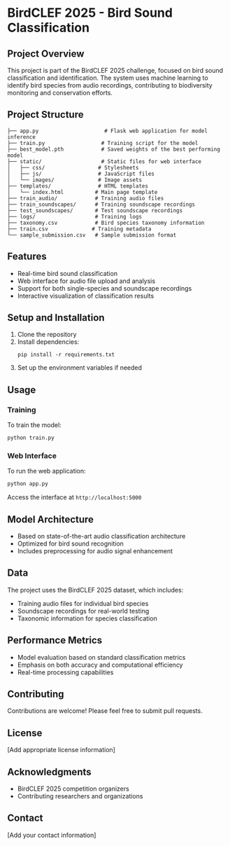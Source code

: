 # BirdCLEF 2025 - Bird Sound Classification

## Project Overview
This project is part of the BirdCLEF 2025 challenge, focused on bird sound classification and identification. The system uses machine learning to identify bird species from audio recordings, contributing to biodiversity monitoring and conservation efforts.

## Project Structure
```
├── app.py                     # Flask web application for model inference
├── train.py                  # Training script for the model
├── best_model.pth            # Saved weights of the best performing model
├── static/                   # Static files for web interface
│   ├── css/                 # Stylesheets
│   ├── js/                  # JavaScript files
│   └── images/              # Image assets
├── templates/               # HTML templates
│   └── index.html          # Main page template
├── train_audio/            # Training audio files
├── train_soundscapes/      # Training soundscape recordings
├── test_soundscapes/       # Test soundscape recordings
├── logs/                   # Training logs
├── taxonomy.csv            # Bird species taxonomy information
├── train.csv              # Training metadata
└── sample_submission.csv   # Sample submission format
```

## Features
- Real-time bird sound classification
- Web interface for audio file upload and analysis
- Support for both single-species and soundscape recordings
- Interactive visualization of classification results

## Setup and Installation
1. Clone the repository
2. Install dependencies:
   ```
   pip install -r requirements.txt
   ```
3. Set up the environment variables if needed

## Usage
### Training
To train the model:
```python
python train.py
```

### Web Interface
To run the web application:
```python
python app.py
```
Access the interface at `http://localhost:5000`

## Model Architecture
- Based on state-of-the-art audio classification architecture
- Optimized for bird sound recognition
- Includes preprocessing for audio signal enhancement

## Data
The project uses the BirdCLEF 2025 dataset, which includes:
- Training audio files for individual bird species
- Soundscape recordings for real-world testing
- Taxonomic information for species classification

## Performance Metrics
- Model evaluation based on standard classification metrics
- Emphasis on both accuracy and computational efficiency
- Real-time processing capabilities

## Contributing
Contributions are welcome! Please feel free to submit pull requests.

## License
[Add appropriate license information]

## Acknowledgments
- BirdCLEF 2025 competition organizers
- Contributing researchers and organizations

## Contact
[Add your contact information]
